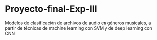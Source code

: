 # Proyecto-final-Exp-III
Modelos de clasificación de archivos de audio en géneros musicales, a partir de técnicas de machine learning con SVM y de deep learning con CNN
